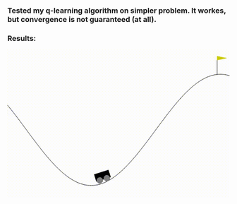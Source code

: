 ### Tested my q-learning algorithm on simpler problem. It workes, but convergence is not guaranteed (at all).

### Results:

![gif](after_training.gif)
